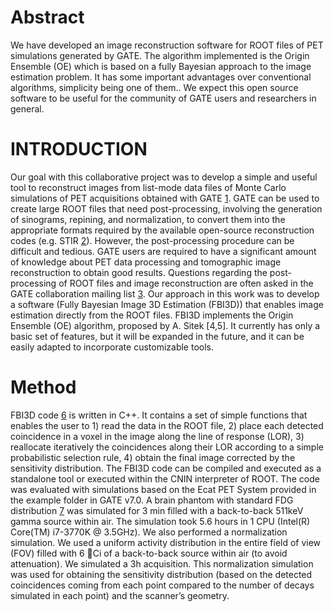 # Abstract #

We have developed an image reconstruction software for ROOT files of PET simulations generated by GATE. The algorithm implemented is the Origin Ensemble (OE) which is based on a fully Bayesian approach to the image estimation problem. It has some important advantages over conventional algorithms, simplicity being one of them.. We expect this open source software to be useful for the community of GATE users and researchers in general.

# INTRODUCTION #

Our goal with this collaborative project was to develop a   simple and useful tool to reconstruct images from list-mode data files of Monte Carlo simulations of PET acquisitions obtained with GATE [1](1.md). GATE can be used to create large ROOT files that need post-processing, involving the generation of sinograms, repining, and normalization, to convert them into the appropriate formats required by the available open-source reconstruction codes (e.g. STIR [2](2.md)). However, the post-processing procedure can be difficult and tedious. GATE users are required to have a significant amount of knowledge about PET data processing and tomographic image reconstruction  to obtain good results. Questions regarding the post-processing of ROOT files and image reconstruction are often asked in the GATE collaboration mailing list [3](3.md).
Our approach in this work was to develop a software (Fully Bayesian Image 3D Estimation (FBI3D)) that enables image estimation directly from the ROOT files. FBI3D implements the Origin Ensemble (OE) algorithm, proposed by A. Sitek [4,5]. It currently has only a basic set of features, but it will be expanded in the future, and it can be easily adapted to incorporate customizable tools.

# Method #

FBI3D code [6](6.md) is written in C++. It contains a set of simple functions that enables the user to 1) read the data in the ROOT file, 2) place each detected coincidence in a voxel in the image along the line of response (LOR), 3) reallocate iteratively the coincidences along their LOR according to a simple probabilistic selection rule, 4) obtain the final image corrected by the sensitivity distribution. The FBI3D code can be compiled and executed as a standalone tool or executed within the CNIN interpreter of ROOT.
The code was evaluated with simulations based on the Ecat PET System provided in the example folder in GATE  v7.0. A brain phantom with standard FDG distribution [7](7.md) was simulated for 3 min filled with a back-to-back 511keV gamma source within air. The simulation took 5.6 hours in 1 CPU (Intel(R) Core(TM) i7-3770K @ 3.5GHz). We also performed a normalization simulation. We used a uniform activity distribution in the entire field of view (FOV) filled with 6 Ci of a back-to-back source within air (to avoid attenuation). We simulated a 3h acquisition. This normalization simulation was used for obtaining the sensitivity distribution (based on the detected coincidences coming from each point compared to the number of decays simulated in each point) and the scanner’s geometry.
